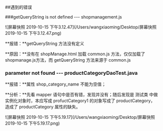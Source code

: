 ##遇到的错误

###getQueryString is not defined --- shopmanagement.js

![屏幕快照 2019-10-15 下午3.12.47](/Users/wangxiaoming/Desktop/屏幕快照 2019-10-15 下午3.12.47.png)

**报错：**getQueryString 方法没有定义

**原因：**没有在 shopManage.html 加载 common.js 方法，仅仅加载了 shopmanage.js方法，而 getQueryString 方法来源于 common.js



### parameter not found --- productCategoryDaoTest.java

**报错：**属性 shop_category_name 不能为空值；

**分析：**先看 mapper 语句中是否有错，发现并没有；随后发现是 测试类 中做实例化对象时，本应写成 profuctCategory1 的对象写成了 productCategory，造成了 productCategory 属性的缺失。

![屏幕快照 2019-10-15 下午5.19.17](/Users/wangxiaoming/Desktop/屏幕快照 2019-10-15 下午5.19.17.png)
